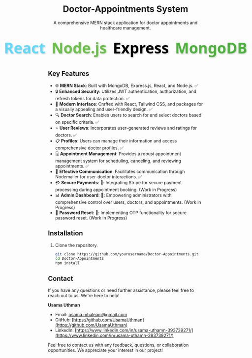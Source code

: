 <!-- Project Title -->
<h1 align="center">Doctor-Appointments System</h1>

<!-- Project Description -->
<p align="center">
  A comprehensive MERN stack application for doctor appointments and healthcare management.
</p>

<div align="center" style="display: flex; justify-content: center;">
  <h1 style="font-family: 'Segoe UI', Tahoma, Geneva, Verdana, sans-serif; font-size: 48px; font-weight: bold; color: #61DAFB; text-shadow: 2px 2px 4px rgba(0, 0, 0, 0.2); margin: 10px;">React</h1>
  <h1 style="font-family: 'Segoe UI', Tahoma, Geneva, Verdana, sans-serif; font-size: 48px; font-weight: bold; color: #6CC24A; text-shadow: 2px 2px 4px rgba(0, 0, 0, 0.2); margin: 10px;">Node.js</h1>
  <h1 style="font-family: 'Segoe UI', Tahoma, Geneva, Verdana, sans-serif; font-size: 48px; font-weight: bold; color: #000000; text-shadow: 2px 2px 4px rgba(0, 0, 0, 0.2); margin: 10px;">Express</h1>
  <h1 style="font-family: 'Segoe UI', Tahoma, Geneva, Verdana, sans-serif; font-size: 48px; font-weight: bold; color: #4DB33D; text-shadow: 2px 2px 4px rgba(0, 0, 0, 0.2); margin: 10px;">MongoDB</h1>
</div>



<!-- Project Features -->
## Key Features
- 🌐 **MERN Stack**: Built with MongoDB, Express.js, React, and Node.js. ✅
- 🔒 **Enhanced Security**: Utilizes JWT authentication, authorization, and refresh tokens for data protection. ✅
- 🎨 **Modern Interface**: Crafted with React, Tailwind CSS, and packages for a visually appealing and user-friendly design. ✅
- 🔍 **Doctor Search**: Enables users to search for and select doctors based on specific criteria. ✅
- ⭐ **User Reviews**: Incorporates user-generated reviews and ratings for doctors. ✅
- 📋 **Profiles**: Users can manage their information and access comprehensive doctor profiles. ✅
- 🗓️ **Appointment Management**: Provides a robust appointment management system for scheduling, canceling, and reviewing appointments. ✅
- 📧 **Effective Communication**: Facilitates communication through Nodemailer for user-doctor interactions. ✅
- 💳 **Secure Payments**: 🚧: Integrating Stripe for secure payment processing during appointment booking. (Work in Progress) 
- 📊 **Admin Dashboard**: 🚧: Empowering administrators with comprehensive control over users, doctors, and appointments. (Work in Progress)
- 🔑 **Password Reset**: 🚧: Implementing OTP functionality for secure password reset. (Work in Progress)

<!-- Installation Instructions -->
## Installation

1. Clone the repository.
   ```bash
   git clone https://github.com/yourusername/Doctor-Appointments.git
   cd Doctor-Appointments
   npm install


<!-- Contact -->
## Contact

If you have any questions or need further assistance, please feel free to reach out to us. We're here to help!

**Usama Uthman**  
- Email: [osama.mhaleam@gmail.com](mailto:osama.mhaleam@gmail.com)
- GitHub: [https://github.com/UsamaUthman](https://github.com/UsamaUthman)
- LinkedIn: [https://www.linkedin.com/in/usama-uthamn-393739271/](https://www.linkedin.com/in/usama-uthamn-393739271/)


Feel free to contact us with any feedback, questions, or collaboration opportunities. We appreciate your interest in our project!





  
